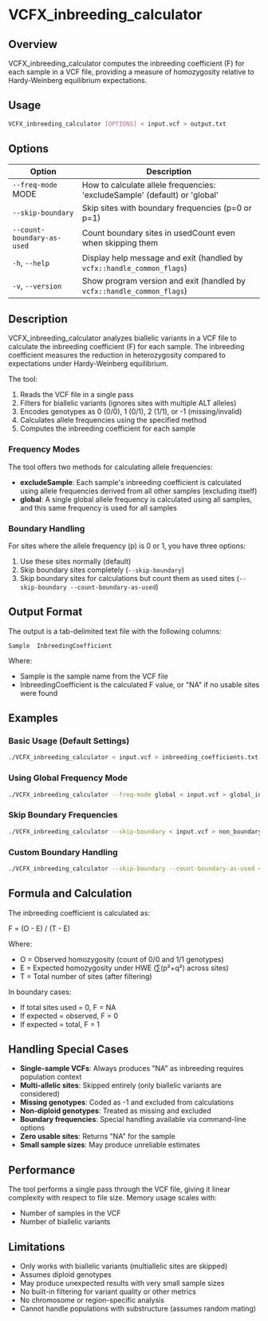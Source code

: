 # VCFX_inbreeding_calculator

## Overview

VCFX_inbreeding_calculator computes the inbreeding coefficient (F) for each sample in a VCF file, providing a measure of homozygosity relative to Hardy-Weinberg equilibrium expectations.

## Usage

```bash
VCFX_inbreeding_calculator [OPTIONS] < input.vcf > output.txt
```

## Options

| Option | Description |
|--------|-------------|
| `--freq-mode` MODE | How to calculate allele frequencies: 'excludeSample' (default) or 'global' |
| `--skip-boundary` | Skip sites with boundary frequencies (p=0 or p=1) |
| `--count-boundary-as-used` | Count boundary sites in usedCount even when skipping them |
| `-h`, `--help` | Display help message and exit (handled by `vcfx::handle_common_flags`) |
| `-v`, `--version` | Show program version and exit (handled by `vcfx::handle_common_flags`) |

## Description

VCFX_inbreeding_calculator analyzes biallelic variants in a VCF file to calculate the inbreeding coefficient (F) for each sample. The inbreeding coefficient measures the reduction in heterozygosity compared to expectations under Hardy-Weinberg equilibrium.

The tool:
1. Reads the VCF file in a single pass
2. Filters for biallelic variants (ignores sites with multiple ALT alleles)
3. Encodes genotypes as 0 (0/0), 1 (0/1), 2 (1/1), or -1 (missing/invalid)
4. Calculates allele frequencies using the specified method
5. Computes the inbreeding coefficient for each sample

### Frequency Modes

The tool offers two methods for calculating allele frequencies:

- **excludeSample**: Each sample's inbreeding coefficient is calculated using allele frequencies derived from all other samples (excluding itself)
- **global**: A single global allele frequency is calculated using all samples, and this same frequency is used for all samples

### Boundary Handling

For sites where the allele frequency (p) is 0 or 1, you have three options:

1. Use these sites normally (default)
2. Skip boundary sites completely (`--skip-boundary`)
3. Skip boundary sites for calculations but count them as used sites (`--skip-boundary --count-boundary-as-used`)

## Output Format

The output is a tab-delimited text file with the following columns:

```
Sample  InbreedingCoefficient
```

Where:
- Sample is the sample name from the VCF file
- InbreedingCoefficient is the calculated F value, or "NA" if no usable sites were found

## Examples

### Basic Usage (Default Settings)

```bash
./VCFX_inbreeding_calculator < input.vcf > inbreeding_coefficients.txt
```

### Using Global Frequency Mode

```bash
./VCFX_inbreeding_calculator --freq-mode global < input.vcf > global_inbreeding.txt
```

### Skip Boundary Frequencies

```bash
./VCFX_inbreeding_calculator --skip-boundary < input.vcf > non_boundary_inbreeding.txt
```

### Custom Boundary Handling

```bash
./VCFX_inbreeding_calculator --skip-boundary --count-boundary-as-used < input.vcf > custom_boundary.txt
```

## Formula and Calculation

The inbreeding coefficient is calculated as:

F = (O - E) / (T - E)

Where:
- O = Observed homozygosity (count of 0/0 and 1/1 genotypes)
- E = Expected homozygosity under HWE (∑(p²+q²) across sites)
- T = Total number of sites (after filtering)

In boundary cases:
- If total sites used = 0, F = NA
- If expected = observed, F = 0
- If expected = total, F = 1

## Handling Special Cases

- **Single-sample VCFs**: Always produces "NA" as inbreeding requires population context
- **Multi-allelic sites**: Skipped entirely (only biallelic variants are considered)
- **Missing genotypes**: Coded as -1 and excluded from calculations
- **Non-diploid genotypes**: Treated as missing and excluded
- **Boundary frequencies**: Special handling available via command-line options
- **Zero usable sites**: Returns "NA" for the sample
- **Small sample sizes**: May produce unreliable estimates

## Performance

The tool performs a single pass through the VCF file, giving it linear complexity with respect to file size. Memory usage scales with:
- Number of samples in the VCF
- Number of biallelic variants

## Limitations

- Only works with biallelic variants (multiallelic sites are skipped)
- Assumes diploid genotypes
- May produce unexpected results with very small sample sizes
- No built-in filtering for variant quality or other metrics
- No chromosome or region-specific analysis
- Cannot handle populations with substructure (assumes random mating) 